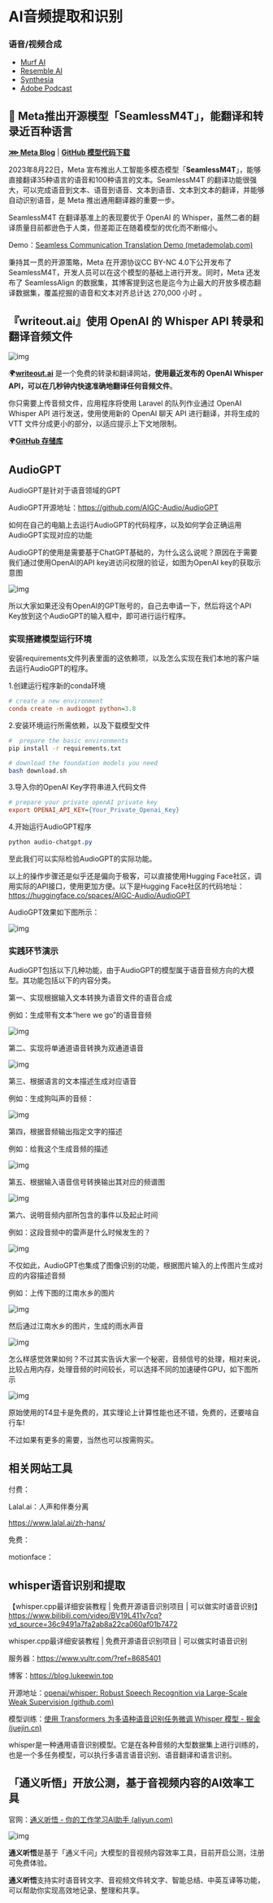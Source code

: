 # AI音频提取和识别

### 语音/视频合成

- [Murf AI](https://murf.ai/)  
- [Resemble AI](https://www.resemble.ai/)  
- [Synthesia](https://www.synthesia.io/)  
- [Adobe Podcast](https://podcast.adobe.com/)

## 🤖 Meta推出开源模型「SeamlessM4T」，能翻译和转录近百种语言

[**⋙ Meta Blog**](https://ai.meta.com/blog/seamless-m4t)   |   [**GitHub 模型代码下载**](https://github.com/facebookresearch/seamless_communication)

2023年8月22日，Meta 宣布推出人工智能多模态模型「**SeamlessM4T**」，能够直接翻译35种语言的语音和100种语言的文本。SeamlessM4T 的翻译功能很强大，可以完成语音到文本、语音到语音、文本到语音、文本到文本的翻译，并能够自动识别语音，是 Meta 推出通用翻译器的重要一步。

SeamlessM4T 在翻译基准上的表现要优于 OpenAI 的 Whisper，虽然二者的翻译质量目前都逊色于人类，但差距正在随着模型的优化而不断缩小。

Demo：[Seamless Communication Translation Demo (metademolab.com)](https://seamless.metademolab.com/demo)

秉持其一贯的开源策略，Meta 在开源协议CC BY-NC 4.0下公开发布了 SeamlessM4T，开发人员可以在这个模型的基础上进行开发。同时，Meta 还发布了 SeamlessAlign 的数据集，其博客提到这也是迄今为止最大的开放多模态翻译数据集，覆盖挖掘的语音和文本对齐总计达 270,000 小时 。

## 『writeout.ai』使用 OpenAI 的 Whisper API 转录和翻译音频文件

![img](https://p3-juejin.byteimg.com/tos-cn-i-k3u1fbpfcp/351de51fe20449648a69182f759dd26e~tplv-k3u1fbpfcp-zoom-in-crop-mark:1512:0:0:0.awebp)

🌍[**writeout.ai**](https://writeout.ai/) 是一个免费的转录和翻译网站，**使用最近发布的 OpenAI Whisper API，可以在几秒钟内快速准确地翻译任何音频文件**。

你只需要上传音频文件，应用程序将使用 Laravel 的队列作业通过 OpenAI Whisper API 进行发送，使用使用新的 OpenAI 聊天 API 进行翻译，并将生成的 VTT 文件分成更小的部分，以适应提示上下文地限制。

🌍[**GitHub 存储库**](https://github.com/beyondcode/writeout.ai)

## AudioGPT

AudioGPT是针对于语音领域的GPT

AudioGPT开源地址：<https://github.com/AIGC-Audio/AudioGPT>

如何在自己的电脑上去运行AudioGPT的代码程序，以及如何学会正确运用AudioGPT实现对应的功能

AudioGPT的使用是需要基于ChatGPT基础的，为什么这么说呢？原因在于需要我们通过使用OpenAI的API key进访问权限的验证，如图为OpenAI key的获取示意图

![img](https://p3-juejin.byteimg.com/tos-cn-i-k3u1fbpfcp/fb9c80968b704897baea18a67b5f2d67~tplv-k3u1fbpfcp-zoom-in-crop-mark:1512:0:0:0.awebp)

所以大家如果还没有OpenAI的GPT账号的，自己去申请一下，然后将这个API Key放到这个AudioGPT的输入框中，即可进行运行程序。

### 实现搭建模型运行环境

安装requirements文件列表里面的这依赖项，以及怎么实现在我们本地的客户端去运行AudioGPT的程序。

1.创建运行程序新的conda环境

```ini
# create a new environment
conda create -n audiogpt python=3.8
```

2.安装环境运行所需依赖，以及下载模型文件

```bash
#  prepare the basic environments
pip install -r requirements.txt

# download the foundation models you need
bash download.sh
```

3.导入你的OpenAI Key字符串进入代码文件

```ini
# prepare your private openAI private key
export OPENAI_API_KEY={Your_Private_Openai_Key}
```

4.开始运行AudioGPT程序

```css
python audio-chatgpt.py
```

至此我们可以实际检验AudioGPT的实际功能。

以上的操作步骤还是似乎还是偏向于极客，可以直接使用Hugging Face社区，调用实际的API接口，使用更加方便。以下是Hugging Face社区的代码地址：<https://huggingface.co/spaces/AIGC-Audio/AudioGPT>

AudioGPT效果如下图所示：

![img](https://p3-juejin.byteimg.com/tos-cn-i-k3u1fbpfcp/1a3f30da68d64e4a95b6c0df327344ef~tplv-k3u1fbpfcp-zoom-in-crop-mark:1512:0:0:0.awebp)

### 实践环节演示

AudioGPT包括以下几种功能，由于AudioGPT的模型属于语音音频方向的大模型。其功能包括以下的内容分类。

第一、实现根据输入文本转换为语音文件的语音合成

例如：生成带有文本“here we go”的语音音频

![img](https://p3-juejin.byteimg.com/tos-cn-i-k3u1fbpfcp/ec620b8733ea47989b812931239daa7a~tplv-k3u1fbpfcp-zoom-in-crop-mark:1512:0:0:0.awebp)

第二、实现将单通道语音转换为双通道语音

![img](https://p3-juejin.byteimg.com/tos-cn-i-k3u1fbpfcp/e4ae0cde387543e7b0b02c151a894322~tplv-k3u1fbpfcp-zoom-in-crop-mark:1512:0:0:0.awebp)

第三、根据语言的文本描述生成对应语音

例如：生成狗叫声的音频：

![img](https://p3-juejin.byteimg.com/tos-cn-i-k3u1fbpfcp/d79aa8f092ca4bd292bb4e97abbaf2bc~tplv-k3u1fbpfcp-zoom-in-crop-mark:1512:0:0:0.awebp)

第四，根据音频输出指定文字的描述

例如：给我这个生成音频的描述

![img](https://p3-juejin.byteimg.com/tos-cn-i-k3u1fbpfcp/ca4daef5a12642c89cc46145951d8c81~tplv-k3u1fbpfcp-zoom-in-crop-mark:1512:0:0:0.awebp)

第五、根据输入语音信号转换输出其对应的频谱图

![img](https://p3-juejin.byteimg.com/tos-cn-i-k3u1fbpfcp/77be793ccc7a4d2a87b56dfbd56c749d~tplv-k3u1fbpfcp-zoom-in-crop-mark:1512:0:0:0.awebp)

第六、说明音频内部所包含的事件以及起止时间

例如：这段音频中的雷声是什么时候发生的？

![img](https://p3-juejin.byteimg.com/tos-cn-i-k3u1fbpfcp/fd77b0b21cd14a92ba866f2aea967e7d~tplv-k3u1fbpfcp-zoom-in-crop-mark:1512:0:0:0.awebp)

不仅如此，AudioGPT也集成了图像识别的功能，根据图片输入的上传图片生成对应的内容描述音频

例如：上传下图的江南水乡的图片

![img](https://p3-juejin.byteimg.com/tos-cn-i-k3u1fbpfcp/c2d9afcd23f74766938ce011e4b104c5~tplv-k3u1fbpfcp-zoom-in-crop-mark:1512:0:0:0.awebp)

然后通过江南水乡的图片，生成的雨水声音

![img](https://p3-juejin.byteimg.com/tos-cn-i-k3u1fbpfcp/b8ccec5373ef4fa9b1966380cac6a6ee~tplv-k3u1fbpfcp-zoom-in-crop-mark:1512:0:0:0.awebp)

怎么样感觉效果如何？不过其实告诉大家一个秘密，音频信号的处理，相对来说，比较占用内存，处理音频的时间较长，可以选择不同的加速硬件GPU，如下图所示

![img](https://p3-juejin.byteimg.com/tos-cn-i-k3u1fbpfcp/d786f41a3092475c9235f0fb14286b8e~tplv-k3u1fbpfcp-zoom-in-crop-mark:1512:0:0:0.awebp)

原始使用的T4显卡是免费的，其实理论上计算性能也还不错，免费的，还要啥自行车!

不过如果有更多的需要，当然也可以按需购买。

## 相关网站工具

付费：

Lalal.ai：人声和伴奏分离

<https://www.lalal.ai/zh-hans/>

免费：

motionface：

## whisper语音识别和提取

【whisper.cpp最详细安装教程 | 免费开源语音识别项目 | 可以做实时语音识别】<https://www.bilibili.com/video/BV19L411v7cq?vd_source=36c9491a7fa2ab8a22ca060af01b7472>

whisper.cpp最详细安装教程 | 免费开源语音识别项目 | 可以做实时语音识别

服务器：<https://www.vultr.com/?ref=8685401>

博客：<https://blog.lukeewin.top>

开源地址：[openai/whisper: Robust Speech Recognition via Large-Scale Weak Supervision (github.com)](https://github.com/openai/whisper)

模型训练：[使用 Transformers 为多语种语音识别任务微调 Whisper 模型 - 掘金 (juejin.cn)](https://juejin.cn/post/7249286405024432185)

whisper是一种通用语音识别模型。它是在各种音频的大型数据集上进行训练的，也是一个多任务模型，可以执行多语言语音识别、语音翻译和语言识别。

## 「通义听悟」开放公测，基于音视频内容的AI效率工具

官网：[通义听悟 - 你的工作学习AI助手 (aliyun.com)](https://tingwu.aliyun.com/)

![img](https://p3-juejin.byteimg.com/tos-cn-i-k3u1fbpfcp/c0d1b4c3899447c1ba4818f56ed9eb2c~tplv-k3u1fbpfcp-zoom-in-crop-mark:1512:0:0:0.awebp)

**通义听悟**是基于「通义千问」大模型的音视频内容效率工具，目前开启公测，注册可免费体验。

**通义听悟**支持实时语音转文字、音视频文件转文字、智能总结、中英互译等功能，可以帮助你实现高效地记录、整理和共享。
